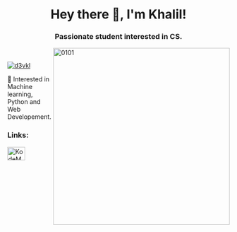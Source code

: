 <h1 align="center"> Hey there 👋, I'm Khalil!</h1>
<h3 align="center">Passionate student interested in CS.</h3>
<img align="right" alt="0101" width="400" src="https://i.pinimg.com/originals/d4/81/f3/d481f3c72e283309071f79e01b05c06d.gif"/>
<br>
<p align="left"> <a href="https://twitter.com/d3vkl" target="blank"><img src="https://img.shields.io/twitter/follow/d3vkl?logo=twitter&style=for-the-badge" alt="d3vkl" /></a> </p>
🔭 Interested in Machine learning, Python and Web Developement.
<br>
<h3 align="left">Links:</h3>
<p align="left">

<a href="https://codeforces.com/profile/kodemars" target="blank"><img align="center" src="https://raw.githubusercontent.com/rahuldkjain/github-profile-readme-generator/master/src/images/icons/Social/codeforces.svg" alt="KodeMars" height="30" width="40" /></a>
